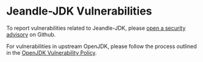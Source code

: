 # Jeandle-JDK Vulnerabilities

To report vulnerabilities related to Jeandle-JDK, please [open a security advisory](https://github.com/jeandle/jeandle-jdk/security/advisories/new) on Github.

For vulnerabilities in upstream OpenJDK, please follow the process outlined in the [OpenJDK Vulnerability Policy](https://openjdk.org/groups/vulnerability/report).
